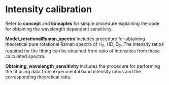 # Intensity  calibration

Refer to **concept** and **Exmaples** for simple procedure explaining  the code  for  obtaining  the wavelength dependent sensitivity.

**Model_rotationalRaman_spectra** includes procedure  for  obtaining theoretical pure  rotational  Raman  spectra of H<sub>2</sub>, HD, D<sub>2</sub>.  The intensity  ratios  required for the fitting  can  be  obtained from  ratio  of intensities from  these calculated  spectra.

**Obtaining_wavelength_sensitivity**  includes  the  procedure  for  performing the fit using  data from experimental  band intensity  ratios and the corresponding theoretical  ratio.
